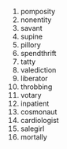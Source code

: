 01. pomposity
02. nonentity
03. savant
04. supine
05. pillory
06. spendthrift
07. tatty
08. valediction
09. liberator
10. throbbing
11. votary
12. inpatient
13. cosmonaut
14. cardiologist
15. salegirl
16. mortally
